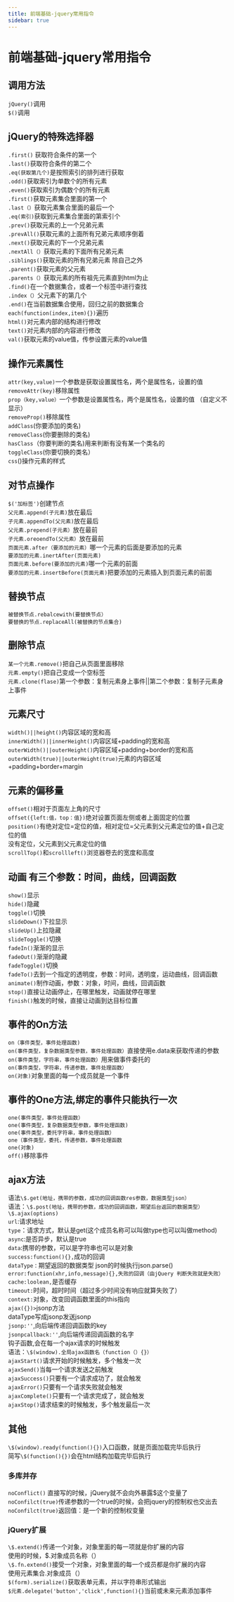 ```yaml
---
title: 前端基础-jquery常用指令
sidebar: true
---
```


# 前端基础-jquery常用指令

<ClientOnly>
<title-pv/>
</ClientOnly>

## 调用方法

`jQuery()`调用  
`$()`调用

## jQuery的特殊选择器

`.first()` 获取符合条件的第一个  
`.last()`获取符合条件的第二个  
`.eq(获取第几个)`是按照索引的排列进行获取  
`.odd()`获取索引为单数个的所有元素  
`.even()`获取索引为偶数个的所有元素  
`.first()`获取元素集合里面的第一个  
`.last（）`获取元素集合里面的最后一个  
`.eq(索引)`获取到元素集合里面的第索引个  
`.prev()`获取元素的上一个兄弟元素  
`.prevAll()`获取元素的上面所有兄弟元素顺序倒着  
`.next()`获取元素的下一个兄弟元素  
`.nextAll（）`获取元素的下面所有兄弟元素  
`.siblings()`获取元素的所有兄弟元素 除自己之外  
`.parent()`获取元素的父元素  
`.parents（）`获取元素的所有祖先元素直到html为止  
`.find()`在一个数据集合，或者一个标签中进行查找  
`.index（）`父元素下的第几个  
`.end()`在当前数据集合使用，回归之前的数据集合  
`each(function(index,item){})`遍历  
`html()`对元素内部的结构进行修改  
`text()`对元素内部的内容进行修改  
`val()`获取元素的value值，传参设置元素的value值  

## 操作元素属性

`attr(key,value)`一个参数是获取设置属性名，两个是属性名，设置的值  
`removeAttr(key)`移除属性  
`prop（key,value）`一个参数是设置属性名，两个是属性名，设置的值 （自定义不显示）  
`removeProp()`移除属性  
`addClass`(你要添加的类名)  
`removeClass`(你要删除的类名)  
`hasClass`（你要判断的类名)用来判断有没有某一个类名的  
`toggleClass`(你要切换的类名）  
`css`()操作元素的样式  

## 对节点操作

`$('加标签')`创建节点  
`父元素.append(子元素)`放在最后  
`子元素.appendTo(父元素)`放在最后  
`父元素.prepend(子元素）`放在最前  
`子元素.oreoendTo(父元素）`放在最前  
`页面元素.after（要添加的元素）`哪一个元素的后面是要添加的元素  
`要添加的元素.inertAfter(页面元素)`  
`页面元素.before(要添加的元素)`哪一个元素的前面  
`要添加的元素.insertBefore(页面元素)`把要添加的元素插入到页面元素的前面  

## 替换节点

`被替换节点.rebalcewith(要替换节点）`  
`要替换的节点.replaceAll(被替换的节点集合)`  

## 删除节点

`某一个元素.remove()`把自己从页面里面移除  
`元素.empty()`把自己变成一个空标签  
`元素.clone(flase)`第一个参数：复制元素身上事件||第二个参数：复制子元素身上事件  

## 元素尺寸

`width()||height()`内容区域的宽和高  
`innerWidth()||innerHeight()`内容区域+padding的宽和高  
`outerWidth()||outerHeight()`内容区域+padding+border的宽和高  
`outerWidth(true)||outerHeight(true)`元素的内容区域+padding+border+margin  

## 元素的偏移量

`offset()`相对于页面左上角的尺寸  
`offset({left:值，top：值})`绝对设置页面左侧或者上面固定的位置  
`position()`有绝对定位=定位的值，相对定位=父元素到父元素定位的值+自己定位的值  
没有定位，父元素到父元素定位的值  
`scrollTop()`和`scrollleft()`浏览器卷去的宽度和高度  

## 动画 有三个参数：时间，曲线，回调函数

`show()`显示  
`hide()`隐藏  
`toggle()`切换  
`slideDown()`下拉显示  
`slideUp()`上拉隐藏  
`slideToggle()`切换  
`fadeIn()`渐渐的显示  
`fadeOut()`渐渐的隐藏  
`fadeToggle()`切换  
`fadeTo()`去到一个指定的透明度，参数：时间，透明度，运动曲线，回调函数  
`animate()`制作动画，参数：对象，时间，曲线，回调函数  
`stop()`直接让动画停止，在哪里触发，动画就停在哪里  
`finish()`触发的时候，直接让动画到达目标位置  

## 事件的On方法

`on（事件类型，事件处理函数)`  
`on(事件类型，复杂数据类型参数，事件处理函数）`直接使用e.data来获取传递的参数  
`on(事件类型，字符串，事件处理函数）`用来做事件委托的  
`on(事件类型，字符串，传递参数，事件处理函数）`  
`on(对象)`对象里面的每一个成员就是一个事件  

## 事件的One方法,绑定的事件只能执行一次  

`one(事件类型，事件处理函数）`  
`one(事件类型，复杂数据类型参数，事件处理函数)`  
`one(事件类型，委托字符串，事件处理函数）`  
`one（事件类型，委托，传递参数，事件处理函数`  
`one(对象)`  
`off()`移除事件  

## ajax方法

语法`\$.get(地址，携带的参数，成功的回调函数res参数，数据类型json）`  
语法：`\$.post(地址，携带的参数，成功的回调函数，期望后台返回的数据类型）`  
`\$.ajax(options)`  
`url`:请求地址  
`type`：请求方式，默认是get(这个成员名称可以叫做type也可以叫做method)  
`async`:是否异步，默认是true  
`data`:携带的参数，可以是字符串也可以是对象  
`success:function(){},`成功的回调  
`dataType：`期望返回的数据类型  json的时候执行json.parse()  
`error:function(xhr,info,message){},失败的回调（由jQuery 判断失败就是失败）`  
`cache:loolean,`是否缓存  
`timeout:`时间，超时时间（超过多少时间没有响应就算失败了）  
`context:`对象，改变回调函数里面的this指向  
`ajax({})>`jsonp方法  
dataType写成jsonp发送jsonp  
`jsonp:''`,向后端传递回调函数的key  
`jsonpcallback:''`,向后端传递回调函数的名字  
钩子函数,会在每一个ajax请求的时候触发  
语法：`\$(window).全局ajax函数名（function（）{}）`  
`ajaxStart()`请求开始的时候触发，多个触发一次  
`ajaxSend()`当每一个请求发送之前触发  
`ajaxSuccess()`只要有一个请求成功了，就会触发  
`ajaxError()`只要有一个请求失败就会触发  
`ajaxComplete()`只要有一个请求完成了，就会触发  
`ajaxStop()`请求结束的时候触发，多个触发最后一次  

## 其他

`\$(window).ready(function(){})`入口函数，就是页面加载完毕后执行  
简写`\$(function(){})`会在html结构加载完毕后执行  

### 多库并存

`noConflict()` 直接写的时候，jQuery就不会向外暴露\$这个变量了  
`noConfilct(true)`传递参数的一个true的时候，会把jquery的控制权也交出去  
`noConfilct(true)`返回值：是一个新的控制权变量  

### jQuery扩展

`\$.extend()`传递一个对象，对象里面的每一项就是你扩展的内容  
使用的时候，\$.对象成员名称（）  
`\$.fn.extend()`接受一个对象，对象里面的每一个成员都是你扩展的内容  
使用元素集合.对象成员（）  
`$(form).serialize()`获取表单元素，并以字符串形式输出  
`$元素.delegate('button','click',function(){}`当前或未来元素添加事件

<ClientOnly>
  <leave/>
</ClientOnly/>